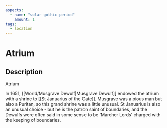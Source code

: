 ```yaml
---
aspects: 
  - name: "solar gothic period"
    amount: 1
tags:
  - location
---
```


# Atrium

## Description
Atrium

In 1651, [[World/Musgrave Dewulf|Musgrave Dewulf]] endowed the atrium with a shrine to [[St Januarius of the Gate]]. Musgrave was a pious man but also a Puritan, so this grand shrine was a little unusual. St Januarius is also an unusual choice - but he is the patron saint of boundaries, and the Dewulfs were often said in some sense to be 'Marcher Lords' charged with the keeping of boundaries.